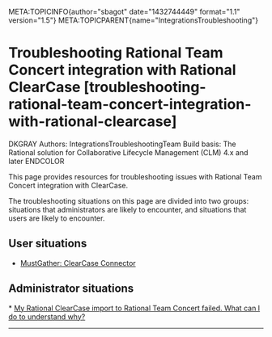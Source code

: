 META:TOPICINFO{author="sbagot" date="1432744449" format="1.1"
version="1.5"} META:TOPICPARENT{name="IntegrationsTroubleshooting"}

# Troubleshooting Rational Team Concert integration with Rational ClearCase [troubleshooting-rational-team-concert-integration-with-rational-clearcase]

DKGRAY Authors: IntegrationsTroubleshootingTeam Build basis: The
Rational solution for Collaborative Lifecycle Management (CLM) 4.x and
later ENDCOLOR

This page provides resources for troubleshooting issues with Rational
Team Concert integration with ClearCase.

The troubleshooting situations on this page are divided into two groups:
situations that administrators are likely to encounter, and situations
that users are likely to encounter.

## User situations

-   [MustGather: ClearCase
    Connector](http://www.ibm.com/support/docview.wss?uid=swg21632560#ccconnect)

## Administrator situations

\* [My Rational ClearCase import to Rational Team Concert failed. What
can I do to understand
why?](https://jazz.net/wiki/bin/view/Deployment/WhyDidMyClearCaseSyncFail)

--------------------

